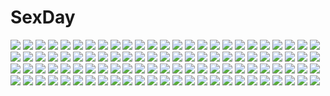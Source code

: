 # SexDay
![](https://konachan.com/image/0efb1dd3078a658af4ba84b3e4a043dd/Konachan.com%20-%20242264%20braids%20dress%20emilia_%28re%3Azero%29%20flowers%20gray_hair%20long_hair%20pink_eyes%20pointed_ears%20re%3Azero_kara_hajimeru_isekai_seikatsu%20ribbons%20saraki.jpg)
![](https://konachan.com/image/71f1631b18adcbcc14e48a79eaf62551/Konachan.com%20-%20177624%202girls%20black_hair%20bloodcatblack%20blush%20original%20red_eyes%20school_uniform%20twintails.jpg)
![](https://konachan.com/image/6162d9ac9e30185a7ebb9d39ee8f8d42/Konachan.com%20-%20117645%202girls%20black_eyes%20black_hair%20hoodie%20kotoba_noriaki%20loli%20long_hair%20original%20signed%20skirt%20twintails%20white.jpg)
![](https://konachan.com/jpeg/c096792d90626aaa6df0802454d46cc9/Konachan.com%20-%20122735%20akemi_homura%20azmodan%20city%20mahou_shoujo_madoka_magica%20night%20pantyhose%20purple_eyes%20purple_hair%20sky.jpg)
![](https://konachan.com/image/c9421c0c5f6b1b08c7cec9323b0878a2/Konachan.com%20-%2035021%20galge.com%20logo%20nipples%20tagme%20tagme_%28artist%29.jpg)
![](https://konachan.com/image/6f20345e73199dcd267c24480edbb8d0/Konachan.com%20-%2092461%20barefoot%20blonde_hair%20blue_eyes%20breasts%20carnelian%20cleavage%20drink%20irisdina_bernhard%20long_hair%20muv-luv%20nude%20schwarzesmarken.jpg)
![](https://konachan.com/image/282dd1f8e2af2766f55b9ba12ed4e8f0/Konachan.com%20-%2054778%20cirno%20fairy%20touhou%20wings.jpg)
![](https://konachan.com/image/023a8c45fce6f1d5e3d26c3f4e0b0e02/Konachan.com%20-%20261617%20ji_dao_ji%20long_hair%20no_game_no_life%20shuvi_dola%20techgirl.jpg)
![](https://konachan.com/jpeg/a8d0a8d36e872014d0d8ccf4815f5564/Konachan.com%20-%20138779%20astraythem%20game_cg%20ginta%20nagi_kuurin%20school_uniform%20short_hair%20yellow_eyes.jpg)
![](https://konachan.com/image/11737fb62710a8281cf9c3702ebc48a3/Konachan.com%20-%205645%20jpeg_artifacts%20lunar%20mia_ausa.jpg)
![](https://konachan.com/jpeg/228799603f3f2619238143403780bfef/Konachan.com%20-%20268217%20anthropomorphism%20ass%20azur_lane%20black_hair%20blush%20cameltoe%20drink%20hcci_pcci%20headphones%20long_island_%28azur_lane%29%20panties%20sleeping%20underwear.jpg)
![](https://konachan.com/image/a42c439d74aab4d6d4c7328c4a7ec55e/Konachan.com%20-%20302474%20brown_eyes%20glasses%20instrument%20izumi_bell%20nagato_yuki%20paper%20purple_hair%20school_uniform%20short_hair%20suzumiya_haruhi_no_yuutsu%20violin%20waifu2x.jpg)
![](https://konachan.com/image/da7bdbe8af4457a66a1a8993cf3e2ef1/Konachan.com%20-%20155272%20all_male%20animal%20cat%20city%20dlkdhy%20hat%20jpeg_artifacts%20male%20original%20scenic%20sky%20snow%20train.jpg)
![](https://konachan.com/image/66aea3f8b0c29d4476cdb90df35a40d2/Konachan.com%20-%20231004%20blood%20blue_hair%20breasts%20chain%20cleavage%20haraguroi_you%20maid%20red_eyes%20rem_%28re%3Azero%29%20re%3Azero_kara_hajimeru_isekai_seikatsu%20short_hair.jpg)
![](https://konachan.com/image/10a7d156412bee7eaf7195aa6c9d5664/Konachan.com%20-%2011965%20.hack__%20.hack__legend_of_the_twilight%20.hack__link%20.hack__roots%20.hack__sign%20silver_knight.jpg)
![](https://konachan.com/image/dfbccd3b85b24433b8464cad4b138c4c/Konachan.com%20-%2027700%20mahou_sensei_negima%20miyazaki_nodoka.jpg)
![](https://konachan.com/image/02daf9e5965dabcfff606cb1981af203/Konachan.com%20-%20265747%20angewomon%20ass%20bodysuit%20cameltoe%20chun-li%20crossover%20digimon%20dress%20garter%20group%20kasumi%20nami%20nier%20one_piece%20panties%20pink_hair%20ponytail%20shinkaui%20underwear.jpg)
![](https://konachan.com/image/58dbc164a76f7130f0073b0c208336dc/Konachan.com%20-%20241495%20building%20cherry_blossoms%20city%20clouds%20flowers%20niko_p%20nobody%20original%20scenic%20sky%20torii%20watermark.jpg)
![](https://konachan.com/jpeg/282f71b79ec9b1af003d71791c58cd5a/Konachan.com%20-%20140281%201_2_summer%20alcot%20game_cg%20kaminogi_ushio%20kuonji_sora%20kusanagi_kazuha%20oshisaka_tsugumi%20sesena_yau%20utashiro_kanami.jpg)
![](https://konachan.com/image/b16c940ee5caeeba5333483ed1338ca5/Konachan.com%20-%20131945%20bath%20black_eyes%20blue_hair%20bow%20breasts%20camera%20cleavage%20green_eyes%20green_hair%20group%20navel%20nosebleed%20nude%20onsen%20red_eyes%20tail%20touhou%20towel%20water%20wolfgirl.jpg)
![](https://konachan.com/image/4651a7b4ec35167712ff3225c300ef80/Konachan.com%20-%20135818%202girls%20brown_eyes%20brown_hair%20futami_ami%20futami_mami%20idolmaster%20panties%20tanaka_shoutarou%20topless%20twins%20underwear.jpg)
![](https://konachan.com/image/ea31ee7394b7619aa85c834fb0858f19/Konachan.com%20-%20296787%20breasts%20cleavage%20fang%20garter_belt%20gray_hair%20moon%20night%20pointed_ears%20red_eyes%20see_through%20short_hair%20sky%20stars%20stockings%20touhou%20vampire%20wings.jpg)
![](https://konachan.com/jpeg/7a46bab4371fcafa76f737f5b7f6687d/Konachan.com%20-%2080131%20autumn%20ayakura_juu%20brown_eyes%20brown_hair%20nora_ardent%20ookami_to_koushinryou%20ponytail.jpg)
![](https://konachan.com/image/d7433fba9ae68de9b55818ff4f01ea37/Konachan.com%20-%20255197%20animal_ears%20anthropomorphism%20apple228%20blonde_hair%20brown_eyes%20foxgirl%20gloves%20kemono_friends%20long_hair%20pantyhose%20skirt%20snow%20tail%20winter.jpg)
![](https://konachan.com/image/159c93613456eefc92614b6077105d00/Konachan.com%20-%2038921%202girls%20aqua_eyes%20gouen_no_soleil%20green_hair%20inuu_ruru%20long_hair%20nekonuma_nene%20purple_eyes%20purple_hair%20short_hair%20skyfish.jpg)
![](https://konachan.com/jpeg/fdb2c340cf8e0e75e0a1bcf7107d42b4/Konachan.com%20-%2020519%20glasses%20kaimu%20simoun%20vector.jpg)
![](https://konachan.com/image/df2f839a590acf82e254087df32d7f4d/Konachan.com%20-%20217543%20369minmin%20blue_eyes%20building%20city%20clouds%20gloves%20gray_hair%20group%20katana%20male%20original%20ponytail%20scar%20shorts%20sky%20sword%20twins%20weapon%20wink%20wristwear.jpg)
![](https://konachan.com/image/25e700bd3313c829909b2c74ee24d388/Konachan.com%20-%20227259%20blush%20breasts%20brown_hair%20catgirl%20cleavage%20close%20idolmaster%20idolmaster_cinderella_girls%20maekawa_miku%20rakkogawa_rinro%20short_hair.jpg)
![](https://konachan.com/jpeg/1e57418810af334b47086feaa87a8aa1/Konachan.com%20-%20251432%20aqua_eyes%20aqua_hair%20hatsune_miku%20long_hair%20microphone%20music%20skirt%20tie%20twintails%20vocaloid%20yuruno.jpg)
![](https://konachan.com/image/578150d95dcd69cf352cf54ac4da757b/Konachan.com%20-%20107265%20hatsune_miku%20vocaloid.jpg)
![](https://konachan.com/jpeg/98524e8995399a428cf02562d9f8fa28/Konachan.com%20-%20282637%20animal_ears%20boots%20building%20butterfly%20city%20clouds%20dress%20food%20gray_hair%20long_hair%20mikisai%20original%20ponytail%20purple_eyes%20shade%20sky%20tail%20tree.jpg)
![](https://konachan.com/image/0fc1b9a24199d06b9beb53c395326e80/Konachan.com%20-%2011498%20minakami_sakuya%20swimsuit.jpg)
![](https://konachan.com/image/c75080fac759707b7dde8b318cd55924/Konachan.com%20-%205582%20louise_fran%C3%A7oise_le_blanc_de_la_valli%C3%A8re%20zero_no_tsukaima.jpg)
![](https://konachan.com/jpeg/f5d729c2a3f303e97b7d11cfa2e0851b/Konachan.com%20-%2084023%20ef%20ef_a_fairy_tale_of_the_two%20hayama_mizuki%20himura_yu.jpg)
![](https://konachan.com/image/e8c06a2ceb878c0fa41353ad46ff9d07/Konachan.com%20-%20102123%20benauxi%20bow%20red_eyes%20reiuji_utsuho%20touhou%20weapon%20wings.jpg)
![](https://konachan.com/jpeg/f7ddacefd6cecf12091ba35d4f760b56/Konachan.com%20-%20300818%20anal%20aqua_eyes%20blonde_hair%20breasts%20catgirl%20game_cg%20hinata_nao%20imouto_paradise_3%20long_hair%20moonstone_cherry%20nanase_hinata%20nipples%20pussy%20uncensored.jpg)
![](https://konachan.com/jpeg/019a03be81d21f46929147218ecae601/Konachan.com%20-%2043052%20maid%20mikeou%20pussy%20skirt%20skirt_lift%20uncensored.jpg)
![](https://konachan.com/image/e4f000f0f5eec1900b0bbf6a502e81c5/Konachan.com%20-%2031100%20idolmaster%20kagura_yuuki%20minase_iori%20takatsuki_yayoi%20yuri.jpg)
![](https://konachan.com/jpeg/dbee510261f758e6b9624f0176725b65/Konachan.com%20-%20261166%20nou%20polychromatic%20purple%20purple_eyes%20short_hair%20skirt%20vocaloid%20white_hair.jpg)
![](https://konachan.com/jpeg/20bd19dc6f5eef2fec500b7e6ef9daa9/Konachan.com%20-%20279156%20blue_eyes%20blue_hair%20breasts%20censored%20cum%20grass%20hat%20kneehighs%20long_hair%20navel%20nipples%20no_bra%20nopan%20penis%20pokemon%20pubic_hair%20pussy%20sex%20shirt_lift%20skirt.jpg)
![](https://konachan.com/image/0010a12f9696b980a93bcf66427d1c0c/Konachan.com%20-%20216368%20amaekata_wa_kanojo_nari_ni.%20blush%20bra%20breasts%20cleavage%20kino_%28kino_konomi%29%20navel%20panties%20pink_hair%20ponytail%20purple_eyes%20shiga_nohana%20underwear.jpg)
![](https://konachan.com/image/909f2f83097807d84d4c2001a8ea0222/Konachan.com%20-%20212067%20animal%20anthropomorphism%20bird%20boots%20christmas%20hamakaze_%28kancolle%29%20kantai_collection%20sakura_rock%20scarf%20school_uniform%20thighhighs.jpg)
![](https://konachan.com/image/2c47f5c8cca09392a137354cca320602/Konachan.com%20-%2016620%202girls%20blue_eyes%20brown_hair%20butterfly%20clouds%20dress%20flowers%20green_eyes%20loli%20long_hair%20mizuki_saori%20see_through%20studio_ring%20summer_dress%20twins%20vector.jpg)
![](https://konachan.com/image/925efdbb8b773445e83358a2bb1a6af7/Konachan.com%20-%2064319%20bakemonogatari%20ball%20hachikuji_mayoi%20hanekawa_tsubasa%20kanbaru_suruga%20loli%20monogatari_%28series%29%20panties%20sengoku_nadeko%20senjougahara_hitagi%20underwear.jpg)
![](https://konachan.com/image/21944141fe94122dd16b35a682f936dc/Konachan.com%20-%20218451%20all_male%20animal%20bird%20black_hair%20chain%20gloves%20gothic%20hero_warz%20jackdaw%20kawacy%20male%20necklace%20red_eyes%20short_hair.jpg)
![](https://konachan.com/image/9756c140a131c4d5e552cdb7cdeb6235/Konachan.com%20-%20104158%20brown_hair%20nopan%20ookami-san_to_shichinin_no_nakama-tachi%20ookami_ryouko%20red_eyes%20tatekawa_mako.jpg)
![](https://konachan.com/image/3652efd4545a7d05d79e7f84e6ce746e/Konachan.com%20-%20137180%20accel_world%20animal_ears%20arita_haruyuki%20armor%20black_hair%20blue_eyes%20brown_eyes%20brown_hair%20catgirl%20dress%20konaa%20kuro_yuki_hime%20pink_eyes%20wings.jpg)
![](https://konachan.com/jpeg/3e920509e1f07b25047b671967665825/Konachan.com%20-%20260976%20all_male%20ass%20astolfo%20ball%20baseball%20braids%20fang%20long_hair%20male%20panties%20pink_hair%20ponytail%20soccer%20sport%20trap%20underwear%20upskirt%20watermark%20wink%20zoom_layer.jpg)
![](https://konachan.com/image/9eb45a4500d1ee6ccd2dc53834e8df30/Konachan.com%20-%2021884%20full_metal_panic%20sagara_sousuke%20teletha_testarossa.jpg)
![](https://konachan.com/image/9793be1c4ae61c55f02489a7560f9fb5/Konachan.com%20-%2077717%20crown%20green_eyes%20green_hair%20hatsune_miku%20twintails%20vocaloid%20yoshito.jpg)
![](https://konachan.com/image/9fd2c185bcd7ce64ae79f8825c564c1c/Konachan.com%20-%2070632%20hatsune_miku%20kagamine_len%20kagamine_rin%20kaito%20male%20megurine_luka%20meiko%20twintails%20vocaloid.jpg)
![](https://konachan.com/jpeg/b755ee1bb25ee848bec800afdd72285c/Konachan.com%20-%20153055%20bath%20bathtub%20black_hair%20breasts%20censored%20game_cg%20giga%20kiss_bell%20miyamae_eri%20nipples%20penis%20school_swimsuit%20swimsuit%20takei_ooki%20twintails%20wet.jpg)
![](https://konachan.com/jpeg/272ec5bce8decdd77c648eec247d0235/Konachan.com%20-%20254464%20bikini%20blend_s%20brown_hair%20cameltoe%20drink%20hoshikawa_mafuyu%20purple_eyes%20short_hair%20sky%20swimsuit%20third-party_edit%20trg-_%28sain%29%20twintails.jpg)
![](https://konachan.com/jpeg/f6cad6322f5ee535a572f8275a94853b/Konachan.com%20-%20249733%20animal%20bird%20black_hair%20gemi%20original%20petals%20sunset%20water.jpg)
![](https://konachan.com/jpeg/67dae877339e43884dd823eb88ceb251/Konachan.com%20-%20295674%20azur_lane%20blush%20braids%20breasts%20brown_hair%20choker%20gloves%20hoodie%20hop3%20leotard%20navel%20short_hair%20skirt%20stockings%20tie%20underboob%20white%20yellow_eyes.jpg)
![](https://konachan.com/image/4c594617d207c9d34d83e5177799bf6f/Konachan.com%20-%20180247%20akino_takehiko%20hatsushiba_ai%20sorairo%20tagme.jpg)
![](https://konachan.com/image/96321a3ea8e9590764968568b5a2a200/Konachan.com%20-%20152504%20bed%20blush%20breasts%20brown_hair%20cleavage%20no_bra%20original%20sakura_ani%20school_uniform%20sideboob%20tagme%20yellow_eyes.jpg)
![](https://konachan.com/jpeg/cc8319c49e7907e5a01f37eacd5fa145/Konachan.com%20-%20165835%20beach%20bikini%20blue_hair%20blush%20bow%20breasts%20cleavage%20clouds%20green_eyes%20hat%20long_hair%20nagae_iku%20navel%20red_eyes%20ribbons%20short_hair%20sky%20swimsuit%20touhou.jpg)
![](https://konachan.com/image/8907fcd863a59d0f2ad6de03f1037004/Konachan.com%20-%20178809%20anthropomorphism%20barefoot%20black_hair%20kantai_collection%20mogami_%28kancolle%29%20panties%20purple_eyes%20school_uniform%20underwear%20wa_%28genryusui%29.jpg)
![](https://konachan.com/image/52f4e7b752cd6bbb2d90bd6cbef06738/Konachan.com%20-%20263217%20azamino_tsubaki%20blonde_hair%20blue_eyes%20building%20cigarette%20clouds%20grass%20laplacian%20logo%20long_hair%20navel%20reflection%20shimofuri%20shorts%20sky%20tree%20water.jpg)
![](https://konachan.com/jpeg/b08811a43610d667c5b88fd8295204c1/Konachan.com%20-%20244958%20brown_hair%20jpeg_artifacts%20loli%20long_hair%20male%20no_game_no_life%20phone%20red_eyes%20shira-nyoro%20thighhighs%20transparent%20vector%20white_hair.jpg)
![](https://konachan.com/jpeg/4621d084261e60d58567e1b35d623183/Konachan.com%20-%20295229%20bed%20breasts%20cleavage%20close%20jotti%20long_hair%20necklace%20no_bra%20original%20pink_hair%20ponytail%20reimusan_%28jotti%29%20shorts%20signed%20thighhighs%20zettai_ryouiki.jpg)
![](https://konachan.com/jpeg/8dc7b775c87cb9a3b7d2b95b4e9d0b8c/Konachan.com%20-%20285935%20ass%20azur_lane%20black_hair%20breasts%20brown_eyes%20clouds%20gloves%20katana%20long_hair%20panties%20pantyhose%20ponytail%20rin2008%20sky%20sword%20underwear%20uniform%20water%20weapon.jpg)
![](https://konachan.com/jpeg/69c69fe3f5c8c516db91104ccb3c7210/Konachan.com%20-%2042354%20blonde_hair%20kirisame_marisa%20long_hair%20touhou%20witch.jpg)
![](https://konachan.com/image/d35f0f13255671b5feeea8dfd93cf502/Konachan.com%20-%20200113%20building%20city%20clouds%20dark%20nobody%20original%20realistic%20scenic%20sky%20sunset%20tochibi.jpg)
![](https://konachan.com/jpeg/37c9e254b9989eae20c2dc76413e011e/Konachan.com%20-%2084736%202girls%20animal%20atelier_rorona%20atelier_totori%20brown_hair%20fish%20hat%20kishida_mel%20male%20scan%20water%20wet.jpg)
![](https://konachan.com/jpeg/36933c81ec0628f0b576d95a07d7032c/Konachan.com%20-%20250181%202girls%20blonde_hair%20blue_hair%20bow%20cropped%20dtvisu%20flandre_scarlet%20hat%20hoodie%20ponytail%20red_eyes%20remilia_scarlet%20short_hair%20touhou%20vampire%20wings.jpg)
![](https://konachan.com/image/f4058bdfd634c309fbd76a9681a4f3a4/Konachan.com%20-%20279593%202girls%20hibike%21_euphonium%20instrument%20kasaki_nozomi%20liz_to_aoi_tori%20lunacle%20yoroizuka_mizore.jpg)
![](https://konachan.com/image/4403d43d6c962fb61ed7ae682e35c7ff/Konachan.com%20-%20226892%20blue%20boots%20bou_nin%20braids%20building%20city%20dress%20grass%20long_hair%20original%20polychromatic%20ponytail%20stars.jpg)
![](https://konachan.com/image/409139a4837afde0d7a4df658feb8ea6/Konachan.com%20-%208019%20saigyouji_yuyuko%20touhou.jpg)
![](https://konachan.com/jpeg/41f75ed94261768b74b6a2b344b118e1/Konachan.com%20-%20128585%20all_male%20flowers%20food%20kaito%20male%20microphone%20ribbons%20rose%20vocaloid.jpg)
![](https://konachan.com/image/9bedbf011a60046804939300e4e85c8c/Konachan.com%20-%2080835%20gun%20jpeg_artifacts%20mecha%20muv-luv%20sky%20weapon.jpg)
![](https://konachan.com/jpeg/d8b53d0ef6c1a25cfc372016d97e2f85/Konachan.com%20-%20224364%20blush%20bra%20breast_hold%20cabbit%20game_cg%20gray_hair%20hakoniwa_logic%20maezono_kirika%20navel%20open_shirt%20panties%20purple_eyes%20spread_legs%20underwear%20yukie.jpg)
![](https://konachan.com/jpeg/f193327043a876a237cdd04459f690c1/Konachan.com%20-%20191481%20ashishun%20game_cg%20kanna_kana%20marmalade%20night%20primal_x_hearts%20water.jpg)
![](https://konachan.com/jpeg/1d3fb07ae984febd8f65f143a3c59048/Konachan.com%20-%20199765%20blood%20blue_eyes%20blue_hair%20hat%20kaenuco%20komeiji_koishi%20purple_hair%20remilia_scarlet%20touhou%20vampire.jpg)
![](https://konachan.com/jpeg/c79129f2e04f01c6239ebf15e4536f18/Konachan.com%20-%20283561%202girls%20close%20hatsune_miku%20headphones%20magnet_%28vocaloid%29%20megurine_luka%20natsuhata728%20shoujo_ai%20vocaloid.jpg)
![](https://konachan.com/jpeg/3c977096920a9d3c641e9f09fbbaa09e/Konachan.com%20-%20211054%20blonde_hair%20bow%20corset%20dress%20flandre_scarlet%20hat%20red_eyes%20riichu%20touhou%20vampire%20waifu2x%20wristwear.jpg)
![](https://konachan.com/jpeg/5e506eda9ab56e8bfd1c0b13bbd2592d/Konachan.com%20-%20153340%20animal%20autumn%20brown_hair%20dengeki_moeoh%20kagome%20leaves%20original%20smoking%20thighhighs%20tree.jpg)
![](https://konachan.com/image/16f53e86fe0d055ca3921b6ea657dbec/Konachan.com%20-%2093451%20bodysuit%20gray_hair%20nagisa_kaworu%20neon_genesis_evangelion%20red_eyes%20skintight%20wings.jpg)
![](https://konachan.com/jpeg/b295ab3304a3211e71d9c2700a9261dc/Konachan.com%20-%20183457%20bath%20blush%20breast_grab%20breasts%20brown_hair%20game_cg%20happoubi_jin%20inamori_haru%20nipples%20nude%20omega_star%20penis%20pubic_hair%20pussy%20sex%20uncensored%20water.jpg)
![](https://konachan.com/image/f645c778b42351749ca240c389029a14/Konachan.com%20-%20277070%20black_hair%20dress%20kbisuco%20loli%20long_hair%20navel%20panties%20pantyhose%20purple_eyes%20school_uniform%20shirosaki_hana%20skirt_lift%20underwear.jpg)
![](https://konachan.com/jpeg/31fb8e41e7e634524c1af0f050ac646c/Konachan.com%20-%20115427%20dualscreen%20eyepatch%20gun%20johnathan_mar%20jormungand%20koko_hekmatyar%20lehm_brick%20renato_socci%20sofia_valmer%20suzuri%20touhou_akihiko%20weapon%20william_nelson.jpg)
![](https://konachan.com/jpeg/33bc69cdef7ecbba9c195f842e941bf5/Konachan.com%20-%20181778%20anus%20ass%20bed%20blush%20bra%20breasts%20fingering%20game_cg%20long_hair%20muririn%20nipples%20panties%20panty_pull%20pussy%20red_hair%20shirt_lift%20underwear%20yarai_miu%20yuzusoft.jpg)
![](https://konachan.com/image/58534755c40cc7b60b9371bfa2e627ff/Konachan.com%20-%20261980%20breasts%20darling_in_the_franxx%20green_eyes%20horns%20long_hair%20pantyhose%20pink_hair%20shirt_lift%20tie%20torn_clothes%20watermark%20xin_%28moehime%29%20zero_two.jpg)
![](https://konachan.com/image/0740d1ce0f7c01883e869ff04401a3c3/Konachan.com%20-%20274572%20ass%20bikini%20blonde_hair%20breasts%20dolce_%28dolsuke%29%20fate_grand_order%20fate_%28series%29%20green_eyes%20long_hair%20swimsuit%20twintails%20wink%20wristwear.jpg)
![](https://konachan.com/image/1fb841d032bbf176dab863d36a18e833/Konachan.com%20-%2039798%20remilia_scarlet%20touhou%20vampire.jpg)
![](https://konachan.com/image/f45e3f0e92b82ff587329452bd51ef2c/Konachan.com%20-%20268062%20bikini%20bow%20brown_hair%20hat%20long_hair%20original%20swimsuit%20twintails%20water%20yellow_eyes%20y%C4%AB_l%C3%AC_d%C3%A0n.jpg)
![](https://konachan.com/image/58804acb5a909f5e3d2641e1a1447860/Konachan.com%20-%2029783%20animal_ears%20horo%20long_hair%20ookami_to_koushinryou%20orange%20orange_hair%20red_eyes%20wolfgirl.jpg)
![](https://konachan.com/image/08b8420bd206a2ab0c6ebf14b0dc6c37/Konachan.com%20-%20291568%20black_hair%20butterfly%20japanese_clothes%20katana%20kimetsu_no_yaiba%20kochou_shinobu%20purple_eyes%20short_hair%20snozaki%20sword%20uniform%20watermark%20weapon%20white.jpg)
![](https://konachan.com/jpeg/1804c7208c75ce9994a9f6432c8e2aaf/Konachan.com%20-%20149331%20aliasing%20animal%20bird%20boots%20feathers%20green_eyes%20koyaya%20panties%20sky%20tagme%20thighhighs%20third-party_edit%20underwear%20weapon%20white_hair%20wings.jpg)
![](https://konachan.com/jpeg/8bfb3e5f9abf694c01a78b82226a35d1/Konachan.com%20-%20276439%20ass%20bed%20blue_eyes%20blush%20breasts%20hoodie%20mask%20mayogii%20nipples%20no_bra%20open_shirt%20original%20panties%20phone%20short_hair%20signed%20tail%20underwear%20white_hair.jpg)
![](https://konachan.com/image/4043082c74707d2b7dba1496980ff213/Konachan.com%20-%2015821%20tagme.jpg)
![](https://konachan.com/image/94934757cafbc1308614e1764258f2b7/Konachan.com%20-%20111559%20aegis%20close%20persona%20persona_3.jpg)
![](https://konachan.com/image/6618cd2b18a898712014edfc43a516b2/Konachan.com%20-%2047612%20black_hair%20bleach%20blonde_hair%20blue_eyes%20breasts%20cross%20flowers%20green_hair%20headphones%20long_hair%20orange_eyes%20orange_hair%20short_hair%20swimsuit.jpg)
![](https://konachan.com/jpeg/f2e2a38cbc772f0333414006e2ff574b/Konachan.com%20-%20258950%20black_hair%20kamin%20kneehighs%20original%20polychromatic%20red%20school_uniform%20short_hair.jpg)
![](https://konachan.com/image/882613a6e4c318e5c61c38280262ad8b/Konachan.com%20-%20205685%20dlsite.com%20elle_sweet%20original%20refeia.jpg)
![](https://konachan.com/jpeg/69ed87067b2e9a4d037c464625f8a615/Konachan.com%20-%20265616%20clouds%20dress%20game_cg%20koneko_neko_neko%20long_hair%20nekokawa_shirone%20noda_shuha%20sky%20skyfish%20twintails%20white_hair.jpg)
![](https://konachan.com/jpeg/67fc6ba794caa3d5192844b399bad086/Konachan.com%20-%20104576%20all_male%20eyepatch%20male%20taito%20vocaloid.jpg)
![](https://konachan.com/image/1174cf108da4d87348cdd831afca5dc2/Konachan.com%20-%20302557%20aqua_eyes%20aqua_hair%20feathers%20hatsune_miku%20iyokamioto%20long_hair%20ribbons%20skirt%20thighhighs%20twintails%20vocaloid.jpg)
![](https://konachan.com/image/9a127f74ec53f4fd49f2251d9cc20d05/Konachan.com%20-%2067198%20blue_hair%20dress%20gintarou_%28kurousagi108%29%20hat%20hinanawi_tenshi%20long_hair%20nagae_iku%20purple_hair%20red_eyes%20ribbons%20short_hair%20sky%20touhou.jpg)
